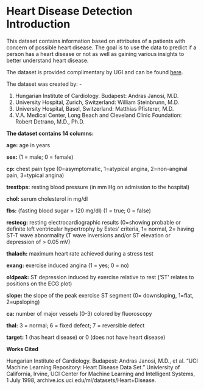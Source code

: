 # **Heart Disease Detection Introduction**

This dataset contains information based on attributes of a patients with concern of  possible heart disease. The goal is to use the data to predict if a person has a heart disease or not as well as gaining various insights to better understand heart disease.

The dataset is provided complimentary by UGI and can be found [here](https://archive.ics.uci.edu/ml/datasets/Heart+Disease). 


The dataset was created by: -
1. Hungarian Institute of Cardiology. Budapest: Andras Janosi, M.D.
2. University Hospital, Zurich, Switzerland: William Steinbrunn, M.D.
3. University Hospital, Basel, Switzerland: Matthias Pfisterer, M.D.
4. V.A. Medical Center, Long Beach and Cleveland Clinic Foundation: Robert Detrano, M.D., Ph.D.

**The dataset contains 14 columns:**

**age:** age in years

**sex:** (1 = male; 0 = female)

**cp:** chest pain type (0=asymptomatic, 1=atypical angina, 2=non-anginal pain, 3=typical angina)

**trestbps:** resting blood pressure (in mm Hg on admission to the hospital)

**chol:** serum cholesterol in mg/dl

**fbs:** (fasting blood sugar > 120 mg/dl) (1 = true; 0 = false)

**restecg:** resting electrocardiographic results (0=showing probable or definite left ventricular hypertrophy by Estes’ criteria, 1= normal, 2= having ST-T wave abnormality (T wave inversions and/or ST elevation or depression of > 0.05 mV)

**thalach:** maximum heart rate achieved during a stress test

**exang:** exercise induced angina (1 = yes; 0 = no)

**oldpeak:** ST depression induced by exercise relative to rest (‘ST’ relates to positions on the ECG plot)

**slope:** the slope of the peak exercise ST segment (0= downsloping, 1=flat, 2=upsloping)

**ca:** number of major vessels (0-3) colored by fluoroscopy

**thal:** 3 = normal; 6 = fixed defect; 7 = reversible defect

**target:** 1 (has heart disease) or 0 (does not have heart disease)

**Works Cited**

Hungarian Institute of Cardiology. Budapest: Andras Janosi, M.D., et al. “UCI Machine Learning Repository: Heart Disease Data Set.” Univiersity of California, Irvine, UCI Center for Machine Learning and Intelligent Systems, 1 July 1998, archive.ics.uci.edu/ml/datasets/Heart+Disease.
